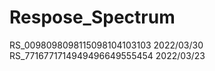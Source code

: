 # Respose_Spectrum
RS_0098098098115098104103103  2022/03/30
RS_7716771714949496649555454  2022/03/23
